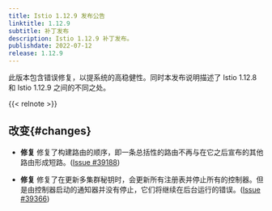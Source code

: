 ```yaml
---
title: Istio 1.12.9 发布公告
linktitle: 1.12.9
subtitle: 补丁发布
description: Istio 1.12.9 补丁发布。
publishdate: 2022-07-12
release: 1.12.9
---
```


此版本包含错误修复，以提系统的高稳健性。同时本发布说明描述了 Istio 1.12.8 和 Istio 1.12.9 之间的不同之处。

{{< relnote >}}

## 改变{#changes}

- **修复** 修复了构建路由的顺序，即一条总括性的路由不再与在它之后宣布的其他路由形成短路。([Issue #39188](https://github.com/istio/istio/issues/39188))

- **修复** 修复了在更新多集群秘钥时，会更新所有注册表并停止所有的控制器。但是由控制器启动的通知器并没有停止，它们将继续在后台运行的错误。([Issue #39366](https://github.com/istio/istio/issues/39366))
